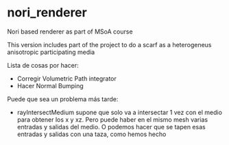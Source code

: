 # nori_renderer
Nori based renderer as part of MSoA course

This version includes part of the project to do a scarf as a heterogeneus anisotropic participating media

Lista de cosas por hacer:
- Corregir Volumetric Path integrator
- Hacer Normal Bumping


Puede que sea un problema más tarde:
- rayIntersectMedium supone que solo va a intersectar 1 vez con el medio para obtener los x y xz. Pero puede haber en el mismo mesh varias entradas y salidas del medio. O podemos hacer que se tapen esas entradas y salidas con una taza, como hemos hecho

